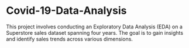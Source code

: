# Covid-19-Data-Analysis
This project involves conducting an Exploratory Data Analysis (EDA) on a Superstore sales dataset spanning four years. The goal is to gain insights and identify sales trends across various dimensions.


